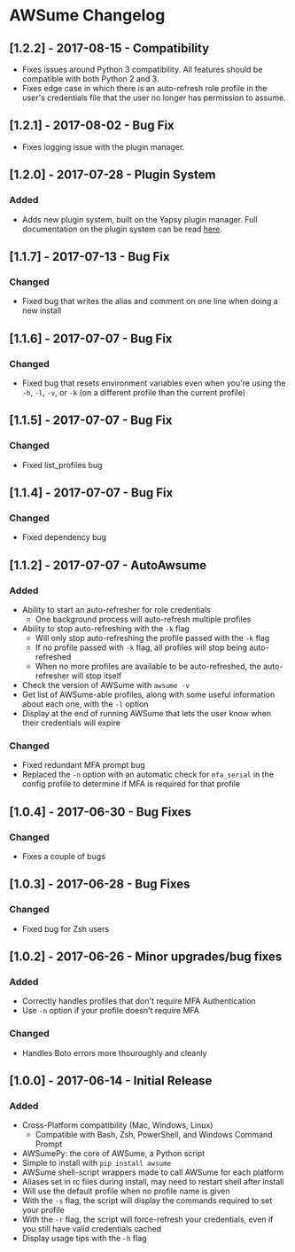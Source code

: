 # AWSume Changelog

## [1.2.2] - 2017-08-15 - Compatibility

- Fixes issues around Python 3 compatibility. All features should be compatible with both Python 2 and 3.
- Fixes edge case in which there is an auto-refresh role profile in the user's credentials file that the user no longer has permission to assume.

## [1.2.1] - 2017-08-02 - Bug Fix

- Fixes logging issue with the plugin manager.

## [1.2.0] - 2017-07-28 - Plugin System

### Added

- Adds new plugin system, built on the Yapsy plugin manager. Full documentation on the plugin system can be read [here](https://github.com/trek10inc/awsume/blob/master/PluginDocumentation.md).

## [1.1.7] - 2017-07-13 - Bug Fix

### Changed

- Fixed bug that writes the alias and comment on one line when doing a new install

## [1.1.6] - 2017-07-07 - Bug Fix

### Changed

- Fixed bug that resets environment variables even when you're using the `-h`, `-l`, `-v`, or `-k` (on a different profile than the current profile)

## [1.1.5] - 2017-07-07 - Bug Fix

### Changed

- Fixed list_profiles bug

## [1.1.4] - 2017-07-07 - Bug Fix

### Changed

- Fixed dependency bug

## [1.1.2] - 2017-07-07 - AutoAwsume

### Added

- Ability to start an auto-refresher for role credentials
  - One background process will auto-refresh multiple profiles
- Ability to stop auto-refreshing with the `-k` flag
  - Will only stop auto-refreshing the profile passed with the `-k` flag
  - If no profile passed with `-k` flag, all profiles will stop being auto-refreshed
  - When no more profiles are available to be auto-refreshed, the auto-refresher will stop itself
- Check the version of AWSume with `awsume -v`
- Get list of AWSume-able profiles, along with some useful information about each one, with the `-l` option
- Display at the end of running AWSume that lets the user know when their credentials will expire

### Changed

- Fixed redundant MFA prompt bug
- Replaced the `-n` option with an automatic check for `mfa_serial` in the config profile to determine if MFA is required for that profile


## [1.0.4] - 2017-06-30 - Bug Fixes

### Changed

- Fixes a couple of bugs

## [1.0.3] - 2017-06-28 - Bug Fixes

### Changed

- Fixed bug for Zsh users

## [1.0.2] - 2017-06-26 - Minor upgrades/bug fixes

### Added

- Correctly handles profiles that don't require MFA Authentication
- Use `-n` option if your profile doesn't require MFA

### Changed

- Handles Boto errors more thouroughly and cleanly

## [1.0.0] - 2017-06-14 - Initial Release

### Added

- Cross-Platform compatibility (Mac, Windows, Linux)
  - Compatible with Bash, Zsh, PowerShell, and Windows Command Prompt
- AWSumePy: the core of AWSume, a Python script
- Simple to install with `pip install awsume`
- AWSume shell-script wrappers made to call AWSume for each platform
- Aliases set in rc files during install, may need to restart shell after install
- Will use the default profile when no profile name is given
- With the `-s` flag, the script will display the commands required to set your profile
- With the `-r` flag, the script will force-refresh your credentials, even if you still have valid credentials cached
- Display usage tips with the `-h` flag
